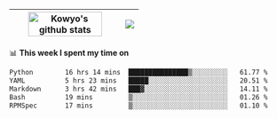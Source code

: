 | <a href="https://github.com/anuraghazra/github-readme-stats"><img width="85%" src="https://github-readme-stats.vercel.app/api?username=kowyo&show_icons=true&hide_border=true&theme=transparent" alt="Kowyo's github stats" /></a> | <a href="https://github.com/anuraghazra/github-readme-stats"><img align="center" src="https://github-readme-stats.vercel.app/api/top-langs/?username=kowyo&exclude_repo=Engineering-Competition-Robot,mobile-robot&hide=c,assembly,shaderlab,hlsl,mathematica,cmake&layout=compact&hide_border=true&theme=transparent" /></a> |
| ------------- | ------------- |

📊 **This week I spent my time on**
<!--START_SECTION:waka-->

```txt
Python        16 hrs 14 mins  ███████████████▒░░░░░░░░░   61.77 %
YAML          5 hrs 23 mins   █████░░░░░░░░░░░░░░░░░░░░   20.51 %
Markdown      3 hrs 42 mins   ███▓░░░░░░░░░░░░░░░░░░░░░   14.11 %
Bash          19 mins         ▒░░░░░░░░░░░░░░░░░░░░░░░░   01.26 %
RPMSpec       17 mins         ▒░░░░░░░░░░░░░░░░░░░░░░░░   01.10 %
```

<!--END_SECTION:waka-->
